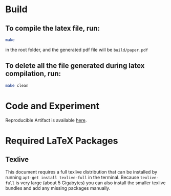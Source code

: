 # Build

## To compile the latex file, run:
```bash
make
```
in the root folder, and the generated pdf file will be ``build/paper.pdf``


## To delete all the file generated during latex compilation, run:
```bash
make clean
```

# Code and Experiment
Reproducible Artifact is available [here](https://github.com/rhyme-lang/rhyme).

# Required LaTeX Packages
## Texlive

This document requires a full texlive distribution that can be installed by running
`apt-get install texlive-full` in the terminal. Because `texlive-full` is very
large (about 5 Gigabytes) you can also install the smaller texlive bundles and
add any missing packages manually.